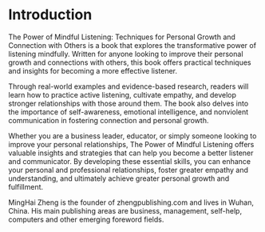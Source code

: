 # Introduction

The Power of Mindful Listening: Techniques for Personal Growth and Connection with Others is a book that explores the transformative power of listening mindfully. Written for anyone looking to improve their personal growth and connections with others, this book offers practical techniques and insights for becoming a more effective listener.

Through real-world examples and evidence-based research, readers will learn how to practice active listening, cultivate empathy, and develop stronger relationships with those around them. The book also delves into the importance of self-awareness, emotional intelligence, and nonviolent communication in fostering connection and personal growth.

Whether you are a business leader, educator, or simply someone looking to improve your personal relationships, The Power of Mindful Listening offers valuable insights and strategies that can help you become a better listener and communicator. By developing these essential skills, you can enhance your personal and professional relationships, foster greater empathy and understanding, and ultimately achieve greater personal growth and fulfillment.

MingHai Zheng is the founder of zhengpublishing.com and lives in Wuhan, China. His main publishing areas are business, management, self-help, computers and other emerging foreword fields.
